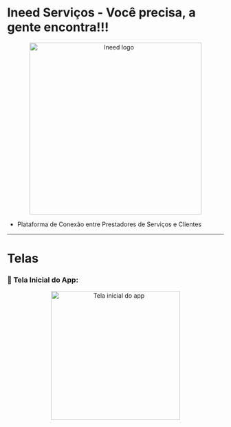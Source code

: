 # Ineed Serviços - Você precisa, a gente encontra!!!

<!-- Redimensiona a imagem principal -->
<p align="center">
  <img src="https://github.com/user-attachments/assets/cdf91c47-d570-4516-ae7f-46e25bf314dd" alt="Ineed logo" width="400"/>
</p>

- Plataforma de Conexão entre Prestadores de Serviços e Clientes

---

# Telas

### 📱 Tela Inicial do App:

<!-- IMPORTANTE: Imagens do Google Drive com /view não funcionam diretamente no README. Use o link direto da imagem. -->

<p align="center">
  <img src="https://imgur.com/a/N8Mvecj" alt="Tela inicial do app" height="300"/>
</p>
